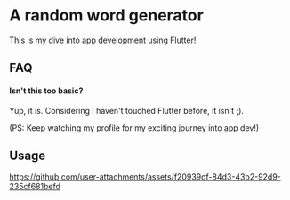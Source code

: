 # A random word generator 

This is my dive into app development using Flutter!



## FAQ

#### Isn't this too basic?

Yup, it is. Considering I haven't touched Flutter before, it isn't ;).

(PS: Keep watching my profile for my exciting journey into app dev!)



## Usage

https://github.com/user-attachments/assets/f20939df-84d3-43b2-92d9-235cf681befd


